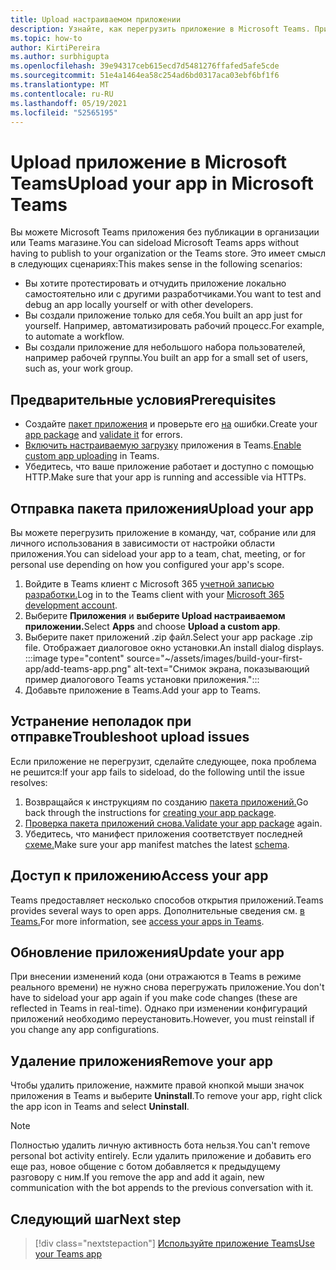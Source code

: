 ```yaml
---
title: Upload настраиваемом приложении
description: Узнайте, как перегрузить приложение в Microsoft Teams. При тестировании и отладке приложения во время разработки часто используется боковая загрузка.
ms.topic: how-to
author: KirtiPereira
ms.author: surbhigupta
ms.openlocfilehash: 39e94317ceb615ecd7d5481276ffafed5afe5cde
ms.sourcegitcommit: 51e4a1464ea58c254ad6bd0317aca03ebf6bf1f6
ms.translationtype: MT
ms.contentlocale: ru-RU
ms.lasthandoff: 05/19/2021
ms.locfileid: "52565195"
---
```

# <a name="upload-your-app-in-microsoft-teams"></a><span data-ttu-id="a8e68-104">Upload приложение в Microsoft Teams</span><span class="sxs-lookup"><span data-stu-id="a8e68-104">Upload your app in Microsoft Teams</span></span>

<span data-ttu-id="a8e68-105">Вы можете Microsoft Teams приложения без публикации в организации или Teams магазине.</span><span class="sxs-lookup"><span data-stu-id="a8e68-105">You can sideload Microsoft Teams apps without having to publish to your organization or the Teams store.</span></span> <span data-ttu-id="a8e68-106">Это имеет смысл в следующих сценариях:</span><span class="sxs-lookup"><span data-stu-id="a8e68-106">This makes sense in the following scenarios:</span></span>

* <span data-ttu-id="a8e68-107">Вы хотите протестировать и отчудить приложение локально самостоятельно или с другими разработчиками.</span><span class="sxs-lookup"><span data-stu-id="a8e68-107">You want to test and debug an app locally yourself or with other developers.</span></span>
* <span data-ttu-id="a8e68-108">Вы создали приложение только для себя.</span><span class="sxs-lookup"><span data-stu-id="a8e68-108">You built an app just for yourself.</span></span> <span data-ttu-id="a8e68-109">Например, автоматизировать рабочий процесс.</span><span class="sxs-lookup"><span data-stu-id="a8e68-109">For example, to automate a workflow.</span></span>
* <span data-ttu-id="a8e68-110">Вы создали приложение для небольшого набора пользователей, например рабочей группы.</span><span class="sxs-lookup"><span data-stu-id="a8e68-110">You built an app for a small set of users, such as, your work group.</span></span>

## <a name="prerequisites"></a><span data-ttu-id="a8e68-111">Предварительные условия</span><span class="sxs-lookup"><span data-stu-id="a8e68-111">Prerequisites</span></span>

* <span data-ttu-id="a8e68-112">Создайте [пакет приложения](~/concepts/build-and-test/apps-package.md) и проверьте его [на](https://dev.teams.microsoft.com/appvalidation.html) ошибки.</span><span class="sxs-lookup"><span data-stu-id="a8e68-112">Create your [app package](~/concepts/build-and-test/apps-package.md) and [validate it](https://dev.teams.microsoft.com/appvalidation.html) for errors.</span></span>
* <span data-ttu-id="a8e68-113">[Включить настраиваемую загрузку](~/concepts/build-and-test/prepare-your-o365-tenant.md#enable-custom-teams-apps-and-turn-on-custom-app-uploading) приложения в Teams.</span><span class="sxs-lookup"><span data-stu-id="a8e68-113">[Enable custom app uploading](~/concepts/build-and-test/prepare-your-o365-tenant.md#enable-custom-teams-apps-and-turn-on-custom-app-uploading) in Teams.</span></span>
* <span data-ttu-id="a8e68-114">Убедитесь, что ваше приложение работает и доступно с помощью HTTP.</span><span class="sxs-lookup"><span data-stu-id="a8e68-114">Make sure that your app is running and accessible via HTTPs.</span></span>

## <a name="upload-your-app"></a><span data-ttu-id="a8e68-115">Отправка пакета приложения</span><span class="sxs-lookup"><span data-stu-id="a8e68-115">Upload your app</span></span>

<span data-ttu-id="a8e68-116">Вы можете перегрузить приложение в команду, чат, собрание или для личного использования в зависимости от настройки области приложения.</span><span class="sxs-lookup"><span data-stu-id="a8e68-116">You can sideload your app to a team, chat, meeting, or for personal use depending on how you configured your app's scope.</span></span>

1. <span data-ttu-id="a8e68-117">Войдите в Teams клиент с Microsoft 365 [учетной записью разработки.](~/build-your-first-app/build-and-run.md#prerequisites)</span><span class="sxs-lookup"><span data-stu-id="a8e68-117">Log in to the Teams client with your [Microsoft 365 development account](~/build-your-first-app/build-and-run.md#prerequisites).</span></span>
1. <span data-ttu-id="a8e68-118">Выберите **Приложения** и **выберите Upload настраиваемом приложении.**</span><span class="sxs-lookup"><span data-stu-id="a8e68-118">Select **Apps** and choose **Upload a custom app**.</span></span>
1. <span data-ttu-id="a8e68-119">Выберите пакет приложений .zip файл.</span><span class="sxs-lookup"><span data-stu-id="a8e68-119">Select your app package .zip file.</span></span> <span data-ttu-id="a8e68-120">Отображает диалоговое окно установки.</span><span class="sxs-lookup"><span data-stu-id="a8e68-120">An install dialog displays.</span></span>
:::image type="content" source="~/assets/images/build-your-first-app/add-teams-app.png" alt-text="Снимок экрана, показывающий пример диалогового Teams установки приложения.":::
1. <span data-ttu-id="a8e68-122">Добавьте приложение в Teams.</span><span class="sxs-lookup"><span data-stu-id="a8e68-122">Add your app to Teams.</span></span>

## <a name="troubleshoot-upload-issues"></a><span data-ttu-id="a8e68-123">Устранение неполадок при отправке</span><span class="sxs-lookup"><span data-stu-id="a8e68-123">Troubleshoot upload issues</span></span>

<span data-ttu-id="a8e68-124">Если приложение не перегрузит, сделайте следующее, пока проблема не решится:</span><span class="sxs-lookup"><span data-stu-id="a8e68-124">If your app fails to sideload, do the following until the issue resolves:</span></span>

1. <span data-ttu-id="a8e68-125">Возвращайся к инструкциям по созданию [пакета приложений.](../../concepts/build-and-test/apps-package.md)</span><span class="sxs-lookup"><span data-stu-id="a8e68-125">Go back through the instructions for [creating your app package](../../concepts/build-and-test/apps-package.md).</span></span>
1. <span data-ttu-id="a8e68-126">[Проверка пакета приложений снова.](https://dev.teams.microsoft.com/appvalidation.html)</span><span class="sxs-lookup"><span data-stu-id="a8e68-126">[Validate your app package](https://dev.teams.microsoft.com/appvalidation.html) again.</span></span>
1. <span data-ttu-id="a8e68-127">Убедитесь, что манифест приложения соответствует последней [схеме.](../../resources/schema/manifest-schema.md)</span><span class="sxs-lookup"><span data-stu-id="a8e68-127">Make sure your app manifest matches the latest [schema](../../resources/schema/manifest-schema.md).</span></span>

## <a name="access-your-app"></a><span data-ttu-id="a8e68-128">Доступ к приложению</span><span class="sxs-lookup"><span data-stu-id="a8e68-128">Access your app</span></span>

<span data-ttu-id="a8e68-129">Teams предоставляет несколько способов открытия приложений.</span><span class="sxs-lookup"><span data-stu-id="a8e68-129">Teams provides several ways to open apps.</span></span> <span data-ttu-id="a8e68-130">Дополнительные сведения см. [в Teams.](https://support.microsoft.com/office/access-your-apps-in-teams-0758cb09-9e85-40e7-a974-51df7734646a)</span><span class="sxs-lookup"><span data-stu-id="a8e68-130">For more information, see [access your apps in Teams](https://support.microsoft.com/office/access-your-apps-in-teams-0758cb09-9e85-40e7-a974-51df7734646a).</span></span>

## <a name="update-your-app"></a><span data-ttu-id="a8e68-131">Обновление приложения</span><span class="sxs-lookup"><span data-stu-id="a8e68-131">Update your app</span></span>

<span data-ttu-id="a8e68-132">При внесении изменений кода (они отражаются в Teams в режиме реального времени) не нужно снова перегружать приложение.</span><span class="sxs-lookup"><span data-stu-id="a8e68-132">You don't have to sideload your app again if you make code changes (these are reflected in Teams in real-time).</span></span> <span data-ttu-id="a8e68-133">Однако при изменении конфигураций приложений необходимо переустановить.</span><span class="sxs-lookup"><span data-stu-id="a8e68-133">However, you must reinstall if you change any app configurations.</span></span>

## <a name="remove-your-app"></a><span data-ttu-id="a8e68-134">Удаление приложения</span><span class="sxs-lookup"><span data-stu-id="a8e68-134">Remove your app</span></span>

<span data-ttu-id="a8e68-135">Чтобы удалить приложение, нажмите правой кнопкой мыши значок приложения в Teams и выберите **Uninstall**.</span><span class="sxs-lookup"><span data-stu-id="a8e68-135">To remove your app, right click the app icon in Teams and select **Uninstall**.</span></span>

> [!NOTE]
> <span data-ttu-id="a8e68-136">Полностью удалить личную активность бота нельзя.</span><span class="sxs-lookup"><span data-stu-id="a8e68-136">You can't remove personal bot activity entirely.</span></span> <span data-ttu-id="a8e68-137">Если удалить приложение и добавить его еще раз, новое общение с ботом добавляется к предыдущему разговору с ним.</span><span class="sxs-lookup"><span data-stu-id="a8e68-137">If you remove the app and add it again, new communication with the bot appends to the previous conversation with it.</span></span>

## <a name="next-step"></a><span data-ttu-id="a8e68-138">Следующий шаг</span><span class="sxs-lookup"><span data-stu-id="a8e68-138">Next step</span></span>

> [!div class="nextstepaction"]
> [<span data-ttu-id="a8e68-139">Используйте приложение Teams</span><span class="sxs-lookup"><span data-stu-id="a8e68-139">Use your Teams app</span></span>](https://support.microsoft.com/office/apps-and-services-cc1fba57-9900-4634-8306-2360a40c665b?ui=en-us&rs=en-us&ad=us)
